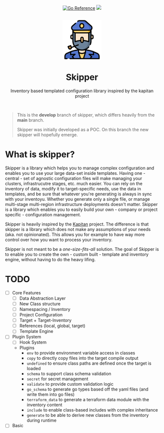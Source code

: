 <div align="center">
  <!-- BADGES -->
  <p>
    <a href="https://pkg.go.dev/github.com/lukasjarosch/skipper"><img src="https://pkg.go.dev/badge/github.com/lukasjarosch/skipper.svg" alt="Go Reference"></a>
    <a href="https://goreportcard.com/report/github.com/lukasjarosch/skipper"><img src="https://goreportcard.com/badge/github.com/lukasjarosch/skipper"></a>
  </p>
  <br/>

  <!-- LOGO -->
  <a href="https://github.com/lukasjarosch/skipper">
    <img src="./docs/docs/assets/logo.png" alt="Logo" width="128" height="128">
  </a>

  <!-- SKIPPER TLDR -->
  <h1 align="center">Skipper</h3>
  <p>Inventory based templated configuration library inspired by the kapitan project</p>
  </br>
</div>

> This is the **develop** branch of skipper, which differs heavily from the **main** branch.
>
> Skipper was initially developed as a POC. On this branch the new skipper will hopefully emerge.

# What is skipper?

Skipper is a library which helps you to manage complex configuration and enables
you to use your large data-set inside templates.
Having one - central - set of agnostic configuration files will make managing
your clusters, infrastrucutre stages, etc. much easier. You can rely on
the inventory of data, modify it to target-specific needs, use the data in
templates, and be sure that whatever you're generating is always in sync with your inventoyu.
Whether you generate only a single file, or manage multi-stage multi-region infrastructure deployments doesn't matter.
Skipper is a library which enables you to easily build your own - company or project specific - configuration management.

Skipper is heavily inspired by the [Kapitan](https://kapitan.dev/) project. The difference
is that skipper is a library which does not make any assumptions of your needs (aka. not opinionated).
This allows you for example to have way more control over how you want to process your inventory.

Skipper is not meant to be a _one-size-fits-all_ solution. The goal of Skipper is to enable
you to create the own - custom built - template and inventory engine, without having to do the heavy lifing.

# TODO

- [ ] Core Features
  - [ ] Data Abstraction Layer
  - [ ] New Class structure
  - [ ] Namespacing / Inventory
  - [ ] Project Configuration
  - [ ] Target + Target-Inventory
  - [ ] References (local, global, target)
  - [ ] Template Engine
- [ ] Plugin System
  - [ ] Hook System
  - Plugins
    - `env` to provide environment variable access in classes
    - `copy` to directly copy files into the target compile output
    - `undefined` to ensure class paths are defined once the target is loaded
    - `schema` to support class schema validation
    - `secret` for secret management
    - `validate` to provide custom validation logic
    - `go_schema` to generate go types based off the yaml files (and write them into go files)
    - `terraform_data` to generate a terraform data module with the inventory content
    - `include` to enable class-based includes with complex inheritance
    - `generate` to be able to derive new classes from the inventory during runtime
- [ ] Basic
